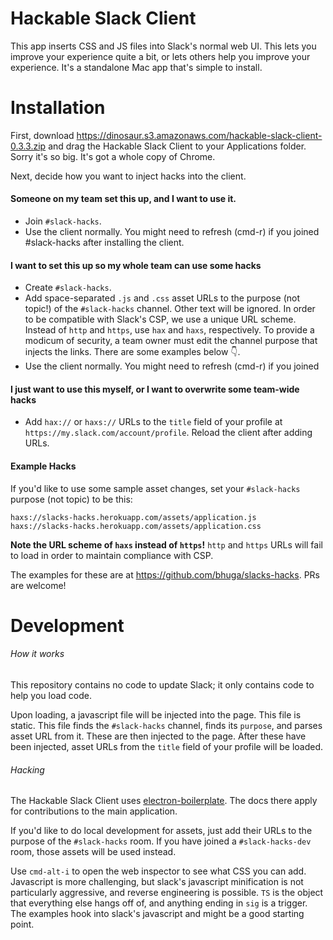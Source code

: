 Hackable Slack Client
===============================

This app inserts CSS and JS files into Slack's normal web UI. This lets you
improve your experience quite a bit, or lets others help you improve your
experience. It's a standalone Mac app that's simple to install.

Installation
============

First, download <https://dinosaur.s3.amazonaws.com/hackable-slack-client-0.3.3.zip> and
drag the Hackable Slack Client to your Applications folder. Sorry it's so big.
It's got a whole copy of Chrome.

Next, decide how you want to inject hacks into the client.

#### Someone on my team set this up, and I want to use it.

 * Join `#slack-hacks`.
 * Use the client normally. You might need to refresh (cmd-r) if you joined
 #slack-hacks after installing the client.

#### I want to set this up so my whole team can use some hacks

 * Create `#slack-hacks`.
 * Add space-separated `.js` and `.css` asset URLs to the purpose (not topic!) of the `#slack-hacks` channel. Other text will be ignored. In order to be compatible with Slack's CSP, we use a unique URL scheme. Instead of `http` and `https`, use `hax` and `haxs`, respectively. To provide a modicum of security, a team owner must edit the channel purpose that injects the links. There are some examples below :point_down:.
 * Use the client normally. You might need to refresh (cmd-r) if you joined

#### I just want to use this myself, or I want to overwrite some team-wide hacks
 * Add `hax://` or `haxs://` URLs to the `title` field of your profile at
 `https://my.slack.com/account/profile`. Reload the client after adding URLs.

#### Example Hacks

If you'd like to use some sample asset changes, set your `#slack-hacks` purpose
(not topic) to be this:

```
haxs://slacks-hacks.herokuapp.com/assets/application.js
haxs://slacks-hacks.herokuapp.com/assets/application.css
```

**Note the URL scheme of `haxs` instead of `https`!** `http`
and `https` URLs will fail to load in order to maintain compliance with CSP.

The examples for these are at <https://github.com/bhuga/slacks-hacks>. PRs are
welcome!

Development
============

###### How it works

This repository contains no code to update Slack; it only contains code to
help you load code.

Upon loading, a javascript file will be injected into the page. This file is
static. This file finds the `#slack-hacks` channel, finds its `purpose`, and
parses asset URL from it. These are then injected to the page. After these have
been injected, asset URLs from the `title` field of your profile will be loaded.


###### Hacking

The Hackable Slack Client uses
[electron-boilerplate](https://github.com/szwacz/electron-boilerplate). The docs
there apply for contributions to the main application.

If you'd like to do local development for assets, just add their URLs to the
purpose of the `#slack-hacks` room. If you have joined a `#slack-hacks-dev`
room, those assets will be used instead.

Use `cmd-alt-i` to open the web inspector to see what CSS you can add.
Javascript is more challenging, but slack's javascript minification is not
particularly aggressive, and reverse engineering is possible. `TS` is the
object that everything else hangs off of, and anything ending in `sig` is
a trigger. The examples hook into slack's javascript and might be a good
starting point.

